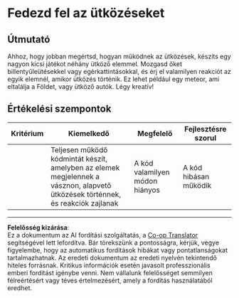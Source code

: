 <!--
CO_OP_TRANSLATOR_METADATA:
{
  "original_hash": "8a0a097b45e7c75a611e2795e4013f16",
  "translation_date": "2025-08-28T03:58:07+00:00",
  "source_file": "6-space-game/4-collision-detection/assignment.md",
  "language_code": "hu"
}
-->
# Fedezd fel az ütközéseket

## Útmutató

Ahhoz, hogy jobban megértsd, hogyan működnek az ütközések, készíts egy nagyon kicsi játékot néhány ütköző elemmel. Mozgasd őket billentyűleütésekkel vagy egérkattintásokkal, és érj el valamilyen reakciót az egyik elemnél, amikor ütközés történik. Ez lehet például egy meteor, ami eltalálja a Földet, vagy ütköző autók. Légy kreatív!

## Értékelési szempontok

| Kritérium | Kiemelkedő                                                                                                              | Megfelelő                     | Fejlesztésre szorul |
| --------- | ----------------------------------------------------------------------------------------------------------------------- | ----------------------------- | ------------------- |
|           | Teljesen működő kódmintát készít, amelyben az elemek megjelennek a vásznon, alapvető ütközések történnek, és reakciók zajlanak | A kód valamilyen módon hiányos | A kód hibásan működik |

---

**Felelősség kizárása**:  
Ez a dokumentum az AI fordítási szolgáltatás, a [Co-op Translator](https://github.com/Azure/co-op-translator) segítségével lett lefordítva. Bár törekszünk a pontosságra, kérjük, vegye figyelembe, hogy az automatikus fordítások hibákat vagy pontatlanságokat tartalmazhatnak. Az eredeti dokumentum az eredeti nyelvén tekintendő hiteles forrásnak. Kritikus információk esetén javasolt professzionális emberi fordítást igénybe venni. Nem vállalunk felelősséget semmilyen félreértésért vagy téves értelmezésért, amely a fordítás használatából eredhet.